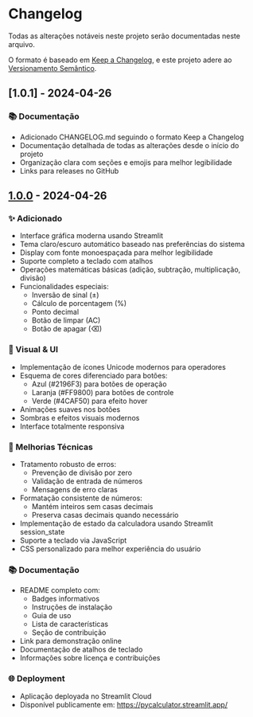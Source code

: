 # Changelog

Todas as alterações notáveis neste projeto serão documentadas neste arquivo.

O formato é baseado em [Keep a Changelog](https://keepachangelog.com/pt-BR/1.0.0/),
e este projeto adere ao [Versionamento Semântico](https://semver.org/lang/pt-BR/).

## [1.0.1] - 2024-04-26

### 📚 Documentação

- Adicionado CHANGELOG.md seguindo o formato Keep a Changelog
- Documentação detalhada de todas as alterações desde o início do projeto
- Organização clara com seções e emojis para melhor legibilidade
- Links para releases no GitHub

## [1.0.0] - 2024-04-26

### ✨ Adicionado

- Interface gráfica moderna usando Streamlit
- Tema claro/escuro automático baseado nas preferências do sistema
- Display com fonte monoespaçada para melhor legibilidade
- Suporte completo a teclado com atalhos
- Operações matemáticas básicas (adição, subtração, multiplicação, divisão)
- Funcionalidades especiais:
  - Inversão de sinal (±)
  - Cálculo de porcentagem (%)
  - Ponto decimal
  - Botão de limpar (AC)
  - Botão de apagar (⌫)

### 🎨 Visual & UI

- Implementação de ícones Unicode modernos para operadores
- Esquema de cores diferenciado para botões:
  - Azul (#2196F3) para botões de operação
  - Laranja (#FF9800) para botões de controle
  - Verde (#4CAF50) para efeito hover
- Animações suaves nos botões
- Sombras e efeitos visuais modernos
- Interface totalmente responsiva

### 🔧 Melhorias Técnicas

- Tratamento robusto de erros:
  - Prevenção de divisão por zero
  - Validação de entrada de números
  - Mensagens de erro claras
- Formatação consistente de números:
  - Mantém inteiros sem casas decimais
  - Preserva casas decimais quando necessário
- Implementação de estado da calculadora usando Streamlit session_state
- Suporte a teclado via JavaScript
- CSS personalizado para melhor experiência do usuário

### 📚 Documentação

- README completo com:
  - Badges informativos
  - Instruções de instalação
  - Guia de uso
  - Lista de características
  - Seção de contribuição
- Link para demonstração online
- Documentação de atalhos de teclado
- Informações sobre licença e contribuições

### 🌐 Deployment

- Aplicação deployada no Streamlit Cloud
- Disponível publicamente em: https://pycalculator.streamlit.app/

[1.0.0]: https://github.com/vs0uz4/PyCalculatorIA/releases/tag/v1.0.0 